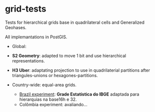 # grid-tests

Tests for hierarchical grids base in quadrilateral cells and Generalized Geohases.

All implemantations in PostGIS.

* Global:
 - **S2 Geometry**: adapted to move 1 bit and use hierarchical representations.
 * **H3 Uber**: adaptating projection to use in quadrilaterial partitions after triangules-unions or hexagones-partitions.

* Country-wide: equal-area grids.
  - [Brazil experiment](./src/BR_IBGE): **Grade Estatística do IBGE** adaptada para hierarquias na base16h e 32.
  - Colômbia experiment: avaliando...
